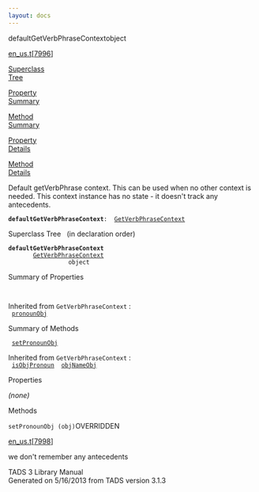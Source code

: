 ```yaml
---
layout: docs
---
```

<span class="title">defaultGetVerbPhraseContext</span><span class="type">object</span>

[en_us.t](../file/en_us.t.html)\[[7996](../source/en_us.t.html#7996)\]

[Superclass  
Tree](#_SuperClassTree_)

[Property  
Summary](#_PropSummary_)

[Method  
Summary](#_MethodSummary_)

[Property  
Details](#_Properties_)

[Method  
Details](#_Methods_)

<div class="fdesc">

Default getVerbPhrase context. This can be used when no other context is
needed. This context instance has no state - it doesn't track any
antecedents.

**`defaultGetVerbPhraseContext`**` :   `[`GetVerbPhraseContext`](../object/GetVerbPhraseContext.html)

</div>

<span id="_SuperClassTree_"></span>

<div class="mjhd">

<span class="hdln">Superclass Tree</span>   (in declaration order)

</div>

**`defaultGetVerbPhraseContext`**  
`         `[`GetVerbPhraseContext`](../object/GetVerbPhraseContext.html)  
`                 object`  
<span id="_PropSummary_"></span>

<div class="mjhd">

<span class="hdln">Summary of Properties</span>  

</div>

` `

Inherited from `GetVerbPhraseContext` :  
` `[`pronounObj`](../object/GetVerbPhraseContext.html#pronounObj)`  `

<span id="_MethodSummary_"></span>

<div class="mjhd">

<span class="hdln">Summary of Methods</span>  

</div>

` `[`setPronounObj`](#setPronounObj)`  `

Inherited from `GetVerbPhraseContext` :  
` `[`isObjPronoun`](../object/GetVerbPhraseContext.html#isObjPronoun)`  `[`objNameObj`](../object/GetVerbPhraseContext.html#objNameObj)`  `

<span id="_Properties_"></span>

<div class="mjhd">

<span class="hdln">Properties</span>  

</div>

*(none)* <span id="_Methods_"></span>

<div class="mjhd">

<span class="hdln">Methods</span>  

</div>

<span id="setPronounObj"></span>

`setPronounObj (obj)`<span class="rem">OVERRIDDEN</span>

[en_us.t](../file/en_us.t.html)\[[7998](../source/en_us.t.html#7998)\]

<div class="desc">

we don't remember any antecedents

</div>

<div class="ftr">

TADS 3 Library Manual  
Generated on 5/16/2013 from TADS version 3.1.3

</div>
